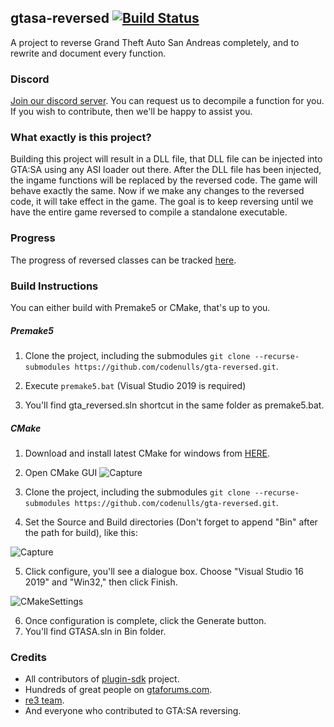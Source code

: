## gtasa-reversed [![Build Status](https://github.com/codenulls/gta-reversed/workflows/Build/badge.svg?event=push&branch=master)](https://github.com/codenulls/gta-reversed/actions?query=workflow%3ABuild)

A project to reverse Grand Theft Auto San Andreas completely, and to rewrite and document every function. 

### Discord
[Join our discord server](https://discord.gg/P5zVn6C). You can request us to decompile a function for you. If you wish to contribute, then we'll be happy to assist you.

### What exactly is this project? 
Building this project will result in a DLL file, that DLL file can be injected into GTA:SA using any ASI loader out there. After the DLL file has been injected, the ingame functions will be replaced by the reversed code. The game will behave exactly the same. Now if we make any changes to the reversed code, it will take effect in the game. The goal is to keep reversing until we have the entire game reversed to compile a standalone executable.

### Progress
The progress of reversed classes can be tracked [here](docs/ReversedClasses.MD).

### Build Instructions
You can either build with Premake5 or CMake, that's up to you.
##### Premake5
1) Clone the project, including the submodules `git clone --recurse-submodules https://github.com/codenulls/gta-reversed.git`.

2) Execute `premake5.bat` (Visual Studio 2019 is required)

3) You'll find gta_reversed.sln shortcut in the same folder as premake5.bat.

##### CMake
1) Download and install latest CMake for windows from [HERE](https://cmake.org/download/).

2) Open CMake GUI ![Capture](https://gitlab.com/gtahackers/gta-reversed/uploads/9409c1da6c25fbe4423f750d45f29000/Capture.PNG) 

3) Clone the project, including the submodules `git clone --recurse-submodules https://github.com/codenulls/gta-reversed.git`.

4) Set the Source and Build directories (Don't forget to append "Bin" after the path for build), like this: 

![Capture](https://gitlab.com/gtahackers/gta-reversed/uploads/a4c08a7094c1d8fe6727e24aad6c0203/Capture.PNG)

5) Click configure, you'll see a dialogue box. Choose "Visual Studio 16 2019" and "Win32," then click Finish.

![CMakeSettings](https://user-images.githubusercontent.com/10183157/63577623-37a13480-c5a8-11e9-8fe4-da81fa47ca58.PNG)


6) Once configuration is complete, click the Generate button.  
7) You'll find GTASA.sln in Bin folder.

### Credits
- All contributors of [plugin-sdk](https://github.com/DK22Pac/plugin-sdk) project.
- Hundreds of great people on [gtaforums.com](https://gtaforums.com/topic/194199-documenting-gta-sa-memory-addresses).
- [re3 team](https://github.com/GTAmodding/re3).
- And everyone who contributed to GTA:SA reversing.
